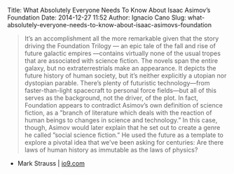 Title: What Absolutely Everyone Needs To Know About Isaac Asimov’s Foundation
Date: 2014-12-27 11:52
Author: Ignacio Cano
Slug: what-absolutely-everyone-needs-to-know-about-isaac-asimovs-foundation

> It’s an accomplishment all the more remarkable given that the story
> driving the Foundation Trilogy — an epic tale of the fall and rise of
> future galactic empires —contains virtually none of the usual tropes
> that are associated with science fiction. The novels span the entire
> galaxy, but no extraterrestrials make an appearance. It depicts the
> future history of human society, but it’s neither explicitly a utopian
> nor dystopian parable. There’s plenty of futuristic technology—from
> faster-than-light spacecraft to personal force fields—but all of this
> serves as the background, not the driver, of the plot. In fact,
> Foundation appears to contradict Asimov’s own definition of science
> fiction, as a ”branch of literature which deals with the reaction of
> human beings to changes in science and technology.” In this case,
> though, Asimov would later explain that he set out to create a genre
> he called ”social science fiction.” He used the future as a template
> to explore a pivotal idea that we’ve been asking for centuries: Are
> there laws of human history as immutable as the laws of physics?

- Mark Strauss | [io9.com][]

  [io9.com]: http://io9.com/what-absolutely-everyone-needs-to-know-about-isaac-asim-1660230344
    "What Absolutely Everyone Needs To Know About Isaac Asimov's Foundation"
